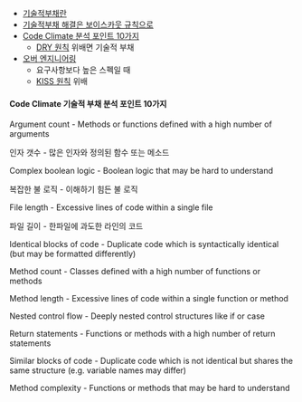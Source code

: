 - [기술적부채란](https://brunch.co.kr/@pubjinson/23)
- [기술적부채 해결은 보이스카웃 규칙으로](https://www.slideshare.net/mobile/jinhyuckkim7/ss-79626046)
- [Code Climate 분석 포인트 10가지](https://codeclimate.com/blog/10-point-technical-debt-assessment/)
  - [DRY 원칙](프로그래밍의-정석#22-drydont-repeat-yourself) 위배면 기술적 부채
- [오버 엔지니어링](https://zetawiki.com/wiki/오버엔지니어링)
  - 요구사항보다 높은 스펙일 때
  - [KISS 원칙](2-원칙-프로그래밍의-가이드라인#21-kisskeep-it-simple-stupid--keep-it-short-and-simple) 위배

#### Code Climate 기술적 부채 분석 포인트 10가지
Argument count - Methods or functions defined with a high number of arguments

인자 갯수 - 많은 인자와 정의된 함수 또는 메소드

Complex boolean logic - Boolean logic that may be hard to understand

복잡한 불 로직 - 이해하기 힘든 불 로직

File length - Excessive lines of code within a single file

파일 길이 - 한파일에 과도한 라인의 코드

Identical blocks of code - Duplicate code which is syntactically identical (but may be formatted differently)

Method count - Classes defined with a high number of functions or methods

Method length - Excessive lines of code within a single function or method

Nested control flow - Deeply nested control structures like if or case

Return statements - Functions or methods with a high number of return statements

Similar blocks of code - Duplicate code which is not identical but shares the same structure (e.g. variable names may differ)

Method complexity - Functions or methods that may be hard to understand